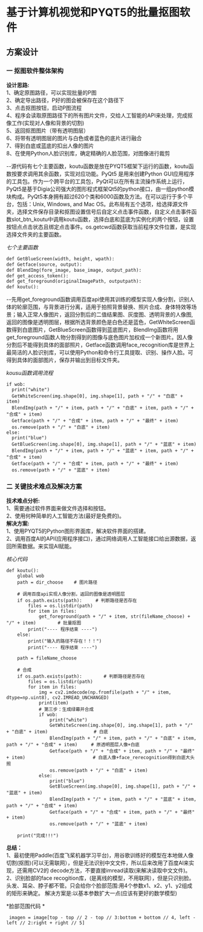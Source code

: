 # 基于计算机视觉和PYQT5的批量抠图软件
## 方案设计
###    一 抠图软件整体架构  
**设计思路:**  
1、确定原图路径，可以实现批量的P图  
2、确定导出路径，P好的图会被保存在这个路径下  
3、点击抠图按钮，启动P图流程  
4、程序会读取原图路径下的所有图片文件，交给人工智能的API来处理，完成抠像工作(实现对人像和背景的切割)  
5、返回抠图图片（带有透明图层）  
6、将带有透明图层的图片与白色或者蓝色的底片进行融合  
7、得到白底或蓝底的扣出人像的图片  
8、在使用Python人脸识别库，确定精确的人脸范围，对图像进行裁剪         

--源代码有七个主要函数，koutu函数是放在PYQT5框架下运行的函数，koutu函数按要求调用其余函数，实现对应功能。PyQt5 是用来创建Python GUI应用程序的工具包。作为一个跨平台的工具包，PyQt可以在所有主流操作系统上运行，PyQt5是基于Digia公司强大的图形程式框架Qt5的python接口，由一组python模块构成。PyQt5本身拥有超过620个类和6000函数及方法。在可以运行于多个平台，包括：Unix, Windows, and Mac OS。此布局有五个选项，给选择源文件夹，选择文件保存目录和抠图设置信号后自定义点击事件函数，自定义点击事件函数slot_btn_koutu中调用koutu函数，选择白底和蓝底为实例化的两个按钮，设置按钮点点击状态且绑定点击事件。os.getcwd函数获取当前程序文件位置，是实现选择文件夹的主要函数。

*七个主要函数*  
```def GetWhiteScreen(width, height, wpath):  
def GetBlueScreen(width, height, wpath):   
def Getface(source, output):  
def BlendImg(fore_image, base_image, output_path):  
def get_access_token():  
def get_foreground(originalImagePath, outputpath):  
def koutu():  
```
--先用get_foreground函数调用百度api使用其训练的模型实现人像分割，识别人体的轮廓范围，与背景进行分离，适用于拍照背景替换、照片合成、身体特效等场景；输入正常人像图片，返回分割后的二值结果图、灰度图、透明背景的人像图,返回的图像是透明图层，根据所选背景颜色是白色还是蓝色，GetWhiteScreen函数得到白底图片，GetBlueScreen函数得到蓝底图片，BlendImg函数将用get_foreground函数人物分割得到的图像与底色图片加权成一个新图片。因人像分割后不能得到具体的面部照片，Getface函数调用face_recognition库是世界上最简洁的人脸识别库，可以使用Python和命令行工具提取、识别、操作人脸。可得到具体的面部图片，保存并输出到目标文件夹。  

*kousu函数调用流程*  
```
if wob:  
  print("white")  
  GetWhiteScreen(img.shape[0], img.shape[1], path + "/" + "白底" + item)  
  BlendImg(path + "/" + item, path + "/" + "白底" + item, path + "/" + "合成" + item)       
  Getface(path + "/" + "合成" + item, path + "/" + "最终" + item)                        
  os.remove(path + "/" + "白底" + item)  
else:  
  print("blue")  
  GetBlueScreen(img.shape[0], img.shape[1], path + "/" + "蓝底" + item)  
  BlendImg(path + "/" + item, path + "/" + "蓝底" + item, path + "/" + "合成" + item)  
  Getface(path + "/" + "合成" + item, path + "/" + "最终" + item)  
  os.remove(path + "/" + "蓝底" + item)  
```
 
### 二 关键技术难点及解决方案
**技术难点分析:**    
1、需要通过软件界面来做文件选择和按钮。  
2、使用何种简单的人工智能方法(最好是免费的)。  
**解决方案:**  
1、使用PYQT5的Python图形界面库，解决软件界面的搭建。  
2、调用百度Al的API(应用程序接口)，通过网络调用人工智能接口给出源数据，返回所需数据。来实现Al赋能。  

*核心代码*  
```
def koutu():
    global wob
    path = dir_choose    # 图片路径

    # 调用百度api实现人像分割，返回的图像是透明图层
    if os.path.exists(path):     # 判断路径是否存在
        files = os.listdir(path)
        for item in files:
            get_foreground(path + "/" + item, str(fileName_choose) + "/" + item)        # 批量抠图
        print("---- 程序结束 ----")
    else:
        print("输入的路径不存在！！！")
        print("---- 程序结束 ----")

    path = fileName_choose

    # 合成
    if os.path.exists(path):        # 判断路径是否存在
        files = os.listdir(path)
        for item in files:
            img = cv2.imdecode(np.fromfile(path + "/" + item, dtype=np.uint8), cv2.IMREAD_UNCHANGED)
            print(item)
            # 第三步：生成绿幕并合成
            if wob:
                print("white")
                GetWhiteScreen(img.shape[0], img.shape[1], path + "/" + "白底" + item)                 # 白底
                BlendImg(path + "/" + item, path + "/" + "白底" + item, path + "/" + "合成" + item)     # 原透明图层人像+白底
                Getface(path + "/" + "合成" + item, path + "/" + "最终" + item)                         # 白底人像+face_rerecognition得到白底大头照
                os.remove(path + "/" + "白底" + item)
            else:
                print("blue")
                GetBlueScreen(img.shape[0], img.shape[1], path + "/" + "蓝底" + item)
                BlendImg(path + "/" + item, path + "/" + "蓝底" + item, path + "/" + "合成" + item)
                Getface(path + "/" + "合成" + item, path + "/" + "最终" + item)
                os.remove(path + "/" + "蓝底" + item)

    print("完成!!!")
```

**总结：**   
1、最初使用Paddle(百度飞桨机器学习平台)，用谷歌训练好的模型在本地做人像切割(抠图)(可以无需联网），但是无法识别中文文件，所以后来改用了百度Al来实现，还需用CV2的  decode方法，不要直接imread读取(来解决读取中文文件)。  
2、识别脸部的face recogition库，(是离线的模型，不用联网），但是只识别脸。头发、耳朵、脖子都不管。只会给你个脸部范围:用4个参数x1、x2、y1、y2组成的矩形来确定。  解决方案是:以基本参数扩大一点(应该有更好的数学模型) 

*脸部范围代码 *  
```# 以基本参数扩大一点,获取头像区域范围  
 imagen = image[top - top // 2 - top // 3:bottom + bottom // 4, left - left // 2:right + right // 5]  
```
 

